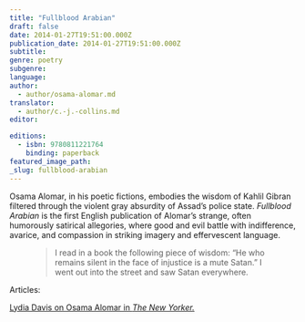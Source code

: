 ```yaml
---
title: "Fullblood Arabian"
draft: false
date: 2014-01-27T19:51:00.000Z
publication_date: 2014-01-27T19:51:00.000Z
subtitle:
genre: poetry
subgenre:
language:
author:
  - author/osama-alomar.md
translator:
  - author/c.-j.-collins.md
editor:

editions:
  - isbn: 9780811221764
    binding: paperback
featured_image_path:
_slug: fullblood-arabian
---
```


Osama Alomar, in his poetic fictions, embodies the wisdom of Kahlil Gibran filtered through the violent gray absurdity of Assad’s police state. _Fullblood Arabian_ is the first English publication of Alomar’s strange, often humorously satirical allegories, where good and evil battle with indifference, avarice, and compassion in striking imagery and effervescent language.

<figure data-type="quote">

> I read in a book the following piece of wisdom: “He who remains silent in the face of injustice is a mute Satan.” I went out into the street and saw Satan everywhere.

</figure>

Articles:

[Lydia Davis on Osama Alomar in _The New Yorker._](http://www.newyorker.com/online/blogs/books/2013/12/osama-alomars-very-short-tales.html)

